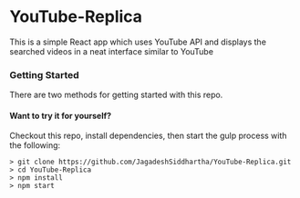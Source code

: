 # YouTube-Replica

This is a simple React app which uses YouTube API and displays the searched videos in a neat interface similar to YouTube

### Getting Started

There are two methods for getting started with this repo.

#### Want to try it for yourself?
Checkout this repo, install dependencies, then start the gulp process with the following:

```
> git clone https://github.com/JagadeshSiddhartha/YouTube-Replica.git
> cd YouTube-Replica
> npm install
> npm start
```

